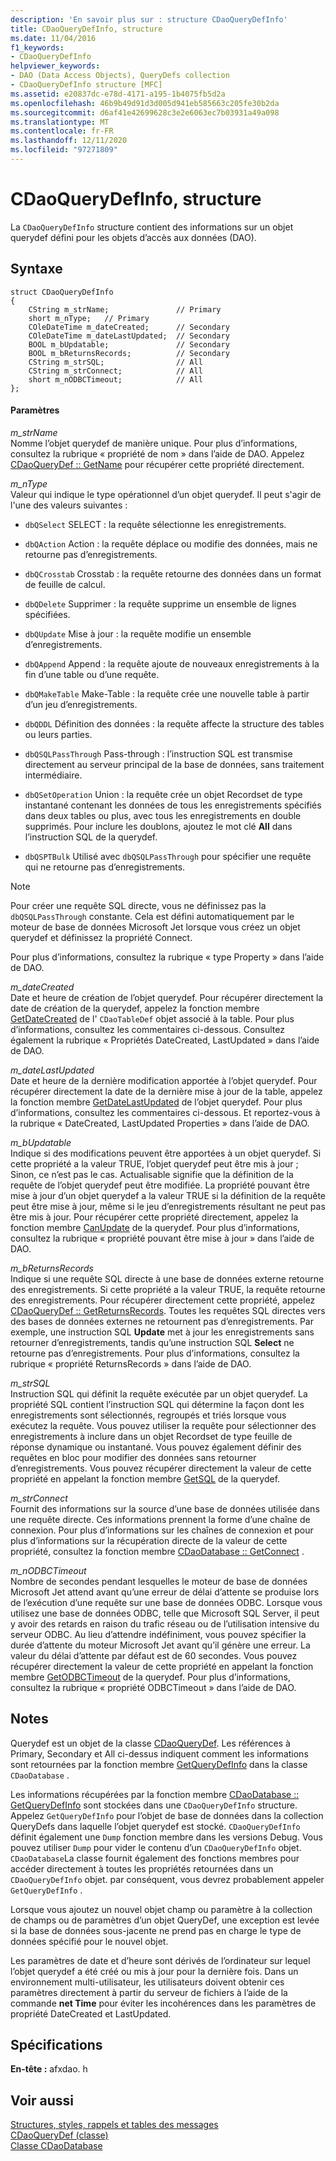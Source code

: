```yaml
---
description: 'En savoir plus sur : structure CDaoQueryDefInfo'
title: CDaoQueryDefInfo, structure
ms.date: 11/04/2016
f1_keywords:
- CDaoQueryDefInfo
helpviewer_keywords:
- DAO (Data Access Objects), QueryDefs collection
- CDaoQueryDefInfo structure [MFC]
ms.assetid: e20837dc-e78d-4171-a195-1b4075fb5d2a
ms.openlocfilehash: 46b9b49d91d3d005d941eb585663c205fe30b2da
ms.sourcegitcommit: d6af41e42699628c3e2e6063ec7b03931a49a098
ms.translationtype: MT
ms.contentlocale: fr-FR
ms.lasthandoff: 12/11/2020
ms.locfileid: "97271809"
---
```

# <a name="cdaoquerydefinfo-structure"></a>CDaoQueryDefInfo, structure

La `CDaoQueryDefInfo` structure contient des informations sur un objet querydef défini pour les objets d’accès aux données (DAO).

## <a name="syntax"></a>Syntaxe

```
struct CDaoQueryDefInfo
{
    CString m_strName;               // Primary
    short m_nType;   // Primary
    COleDateTime m_dateCreated;      // Secondary
    COleDateTime m_dateLastUpdated;  // Secondary
    BOOL m_bUpdatable;               // Secondary
    BOOL m_bReturnsRecords;          // Secondary
    CString m_strSQL;                // All
    CString m_strConnect;            // All
    short m_nODBCTimeout;            // All
};
```

#### <a name="parameters"></a>Paramètres

*m_strName*<br/>
Nomme l’objet querydef de manière unique. Pour plus d’informations, consultez la rubrique « propriété de nom » dans l’aide de DAO. Appelez [CDaoQueryDef :: GetName](../../mfc/reference/cdaoquerydef-class.md#getname) pour récupérer cette propriété directement.

*m_nType*<br/>
Valeur qui indique le type opérationnel d’un objet querydef. Il peut s'agir de l'une des valeurs suivantes :

- `dbQSelect` SELECT : la requête sélectionne les enregistrements.

- `dbQAction` Action : la requête déplace ou modifie des données, mais ne retourne pas d’enregistrements.

- `dbQCrosstab` Crosstab : la requête retourne des données dans un format de feuille de calcul.

- `dbQDelete` Supprimer : la requête supprime un ensemble de lignes spécifiées.

- `dbQUpdate` Mise à jour : la requête modifie un ensemble d’enregistrements.

- `dbQAppend` Append : la requête ajoute de nouveaux enregistrements à la fin d’une table ou d’une requête.

- `dbQMakeTable` Make-Table : la requête crée une nouvelle table à partir d’un jeu d’enregistrements.

- `dbQDDL` Définition des données : la requête affecte la structure des tables ou leurs parties.

- `dbQSQLPassThrough` Pass-through : l’instruction SQL est transmise directement au serveur principal de la base de données, sans traitement intermédiaire.

- `dbQSetOperation` Union : la requête crée un objet Recordset de type instantané contenant les données de tous les enregistrements spécifiés dans deux tables ou plus, avec tous les enregistrements en double supprimés. Pour inclure les doublons, ajoutez le mot clé **All** dans l’instruction SQL de la querydef.

- `dbQSPTBulk` Utilisé avec `dbQSQLPassThrough` pour spécifier une requête qui ne retourne pas d’enregistrements.

> [!NOTE]
> Pour créer une requête SQL directe, vous ne définissez pas la `dbQSQLPassThrough` constante. Cela est défini automatiquement par le moteur de base de données Microsoft Jet lorsque vous créez un objet querydef et définissez la propriété Connect.

Pour plus d’informations, consultez la rubrique « type Property » dans l’aide de DAO.

*m_dateCreated*<br/>
Date et heure de création de l’objet querydef. Pour récupérer directement la date de création de la querydef, appelez la fonction membre [GetDateCreated](../../mfc/reference/cdaotabledef-class.md#getdatecreated) de l' `CDaoTableDef` objet associé à la table. Pour plus d’informations, consultez les commentaires ci-dessous. Consultez également la rubrique « Propriétés DateCreated, LastUpdated » dans l’aide de DAO.

*m_dateLastUpdated*<br/>
Date et heure de la dernière modification apportée à l’objet querydef. Pour récupérer directement la date de la dernière mise à jour de la table, appelez la fonction membre [GetDateLastUpdated](../../mfc/reference/cdaoquerydef-class.md#getdatelastupdated) de l’objet querydef. Pour plus d’informations, consultez les commentaires ci-dessous. Et reportez-vous à la rubrique « DateCreated, LastUpdated Properties » dans l’aide de DAO.

*m_bUpdatable*<br/>
Indique si des modifications peuvent être apportées à un objet querydef. Si cette propriété a la valeur TRUE, l’objet querydef peut être mis à jour ; Sinon, ce n’est pas le cas. Actualisable signifie que la définition de la requête de l’objet querydef peut être modifiée. La propriété pouvant être mise à jour d’un objet querydef a la valeur TRUE si la définition de la requête peut être mise à jour, même si le jeu d’enregistrements résultant ne peut pas être mis à jour. Pour récupérer cette propriété directement, appelez la fonction membre [CanUpdate](../../mfc/reference/cdaoquerydef-class.md#canupdate) de la querydef. Pour plus d’informations, consultez la rubrique « propriété pouvant être mise à jour » dans l’aide de DAO.

*m_bReturnsRecords*<br/>
Indique si une requête SQL directe à une base de données externe retourne des enregistrements. Si cette propriété a la valeur TRUE, la requête retourne des enregistrements. Pour récupérer directement cette propriété, appelez [CDaoQueryDef :: GetReturnsRecords](../../mfc/reference/cdaoquerydef-class.md#getreturnsrecords). Toutes les requêtes SQL directes vers des bases de données externes ne retournent pas d’enregistrements. Par exemple, une instruction SQL **Update** met à jour les enregistrements sans retourner d’enregistrements, tandis qu’une instruction SQL **Select** ne retourne pas d’enregistrements. Pour plus d’informations, consultez la rubrique « propriété ReturnsRecords » dans l’aide de DAO.

*m_strSQL*<br/>
Instruction SQL qui définit la requête exécutée par un objet querydef. La propriété SQL contient l’instruction SQL qui détermine la façon dont les enregistrements sont sélectionnés, regroupés et triés lorsque vous exécutez la requête. Vous pouvez utiliser la requête pour sélectionner des enregistrements à inclure dans un objet Recordset de type feuille de réponse dynamique ou instantané. Vous pouvez également définir des requêtes en bloc pour modifier des données sans retourner d’enregistrements. Vous pouvez récupérer directement la valeur de cette propriété en appelant la fonction membre [GetSQL](../../mfc/reference/cdaoquerydef-class.md#getsql) de la querydef.

*m_strConnect*<br/>
Fournit des informations sur la source d’une base de données utilisée dans une requête directe. Ces informations prennent la forme d’une chaîne de connexion. Pour plus d’informations sur les chaînes de connexion et pour plus d’informations sur la récupération directe de la valeur de cette propriété, consultez la fonction membre [CDaoDatabase :: GetConnect](../../mfc/reference/cdaodatabase-class.md#getconnect) .

*m_nODBCTimeout*<br/>
Nombre de secondes pendant lesquelles le moteur de base de données Microsoft Jet attend avant qu’une erreur de délai d’attente se produise lors de l’exécution d’une requête sur une base de données ODBC. Lorsque vous utilisez une base de données ODBC, telle que Microsoft SQL Server, il peut y avoir des retards en raison du trafic réseau ou de l’utilisation intensive du serveur ODBC. Au lieu d’attendre indéfiniment, vous pouvez spécifier la durée d’attente du moteur Microsoft Jet avant qu’il génère une erreur. La valeur du délai d’attente par défaut est de 60 secondes. Vous pouvez récupérer directement la valeur de cette propriété en appelant la fonction membre [GetODBCTimeout](../../mfc/reference/cdaoquerydef-class.md#getodbctimeout) de la querydef. Pour plus d’informations, consultez la rubrique « propriété ODBCTimeout » dans l’aide de DAO.

## <a name="remarks"></a>Notes

Querydef est un objet de la classe [CDaoQueryDef](../../mfc/reference/cdaoquerydef-class.md). Les références à Primary, Secondary et All ci-dessus indiquent comment les informations sont retournées par la fonction membre [GetQueryDefInfo](../../mfc/reference/cdaodatabase-class.md#getquerydefinfo) dans la classe `CDaoDatabase` .

Les informations récupérées par la fonction membre [CDaoDatabase :: GetQueryDefInfo](../../mfc/reference/cdaodatabase-class.md#getquerydefinfo) sont stockées dans une `CDaoQueryDefInfo` structure. Appelez `GetQueryDefInfo` pour l’objet de base de données dans la collection QueryDefs dans laquelle l’objet querydef est stocké. `CDaoQueryDefInfo` définit également une `Dump` fonction membre dans les versions Debug. Vous pouvez utiliser `Dump` pour vider le contenu d’un `CDaoQueryDefInfo` objet. `CDaoDatabase`La classe fournit également des fonctions membres pour accéder directement à toutes les propriétés retournées dans un `CDaoQueryDefInfo` objet. par conséquent, vous devrez probablement appeler `GetQueryDefInfo` .

Lorsque vous ajoutez un nouvel objet champ ou paramètre à la collection de champs ou de paramètres d’un objet QueryDef, une exception est levée si la base de données sous-jacente ne prend pas en charge le type de données spécifié pour le nouvel objet.

Les paramètres de date et d’heure sont dérivés de l’ordinateur sur lequel l’objet querydef a été créé ou mis à jour pour la dernière fois. Dans un environnement multi-utilisateur, les utilisateurs doivent obtenir ces paramètres directement à partir du serveur de fichiers à l’aide de la commande **net Time** pour éviter les incohérences dans les paramètres de propriété DateCreated et LastUpdated.

## <a name="requirements"></a>Spécifications

**En-tête :** afxdao. h

## <a name="see-also"></a>Voir aussi

[Structures, styles, rappels et tables des messages](../../mfc/reference/structures-styles-callbacks-and-message-maps.md)<br/>
[CDaoQueryDef (classe)](../../mfc/reference/cdaoquerydef-class.md)<br/>
[Classe CDaoDatabase](../../mfc/reference/cdaodatabase-class.md)
